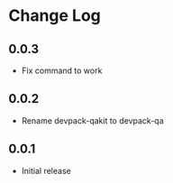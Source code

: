 # Change Log

## 0.0.3

- Fix command to work

## 0.0.2

- Rename devpack-qakit to devpack-qa

## 0.0.1

- Initial release
